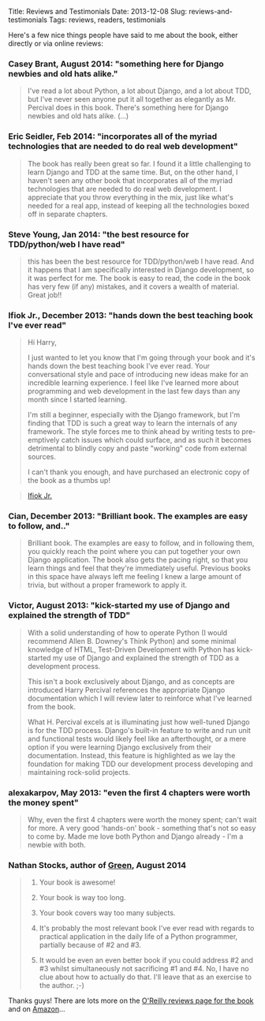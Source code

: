 Title: Reviews and Testimonials
Date: 2013-12-08
Slug: reviews-and-testimonials
Tags: reviews, readers, testimonials

Here's a few nice things people have said to me about the book, either directly or via online reviews:


### Casey Brant, August 2014: "something here for Django newbies and old hats alike."

> I've read a lot about Python, a lot about Django, and a lot about TDD, but I've never seen anyone put it all together as elegantly as Mr. Percival does in this book. There's something here for Django newbies and old hats alike. (...)


### Eric Seidler, Feb 2014: "incorporates all of the myriad technologies that are needed to do real web development"

> The book has really been great so far. I found it a little challenging to learn Django and TDD at the same time. But, on the other hand, I haven't seen any other book that incorporates all of the myriad technologies that are needed to do real web development. I appreciate that you throw everything in the mix, just like what's needed for a real app, instead of keeping all the technologies boxed off in separate chapters. 


### Steve Young, Jan 2014: "the best resource for TDD/python/web I have read"

> this has been the best resource for TDD/python/web I have read. And it happens that I am specifically interested in Django development, so it was perfect for me.  The book is easy to read, the code in the book has very few (if any) mistakes, and it covers a wealth of material.  Great job!!


### Ifiok Jr., December 2013: "hands down the best teaching book I've ever read"

> Hi Harry, 
> 
> I just wanted to let you know that I'm going through your book and it's hands down the best teaching book I've ever read. Your conversational style and pace of introducing new ideas make for an incredible learning experience. I feel like I've learned more about programming and web development in the last few days than any month since I started learning.  
> 
> I'm still a beginner, especially with the Django framework, but I'm finding that TDD is such a great way to learn the internals of any framework. The style forces me to think ahead by writing tests to pre-emptively catch issues which could surface, and as such it becomes detrimental to blindly copy and paste "working" code from external sources.
> 
> I can't thank you enough, and have purchased an electronic copy of the book as a thumbs up! 

> [Ifiok Jr.](https://github.com/ifiokjr)


### Cian, December 2013: "Brilliant book. The examples are easy to follow, and.."

> Brilliant book. The examples are easy to follow, and in following them, you quickly reach the point where you can put together your own Django application. The book also gets the pacing right, so that you learn things and feel that they're immediately useful. Previous books in this space have always left me feeling I knew a large amount of trivia, but without a proper framework to apply it.


### Victor, August 2013: "kick-started my use of Django and explained the strength of TDD"

> With a solid understanding of how to operate Python (I would recommend Allen B. Downey's Think Python) and some minimal knowledge of HTML, Test-Driven Development with Python has kick-started my use of Django and explained the strength of TDD as a development process.
> 
> This isn't a book exclusively about Django, and as concepts are introduced Harry Percival references the appropriate Django documentation which I will review later to reinforce what I've learned from the book.
> 
> What H. Percival excels at is illuminating just how well-tuned Django is for the TDD process. Django's built-in feature to write and run unit and functional tests would likely feel like an afterthought, or a mere option if you were learning Django exclusively from their documentation. Instead, this feature is highlighted as we lay the foundation for making TDD our development process developing and maintaining rock-solid projects.


### alexakarpov, May 2013: "even the first 4 chapters were worth the money spent"

> Why, even the first 4 chapters were worth the money spent; can't wait for more. A very good 'hands-on' book - something that's not so easy to come by. Made me love both Python and Django already - I'm a newbie with both.


### Nathan Stocks, author of [Green](https://github.com/CleanCut/green), August 2014

> 1) Your book is awesome!
> 
> 2) Your book is way too long.
> 
> 3) Your book covers way too many subjects.
> 
> 4) It's probably the most relevant book I've ever read with regards to practical application in the daily life of a Python programmer, partially because of #2 and #3.
> 
> 5) It would be even an even better book if you could address #2 and #3 whilst simultaneously not sacrificing #1 and #4.  No, I have no clue about how to actually do that.  I'll leave that as an exercise to the author.  ;-)


Thanks guys!  There are lots more on the 
[O'Reilly reviews page for the book](http://shop.oreilly.com/product/0636920029533.do#PowerReview)
and on 
[Amazon](http://www.amazon.co.uk/gp/product/1449364829/ref=as_li_tl?ie=UTF8&camp=1634&creative=6738&creativeASIN=1449364829&linkCode=as2&tag=obethetesgoa-21)...

